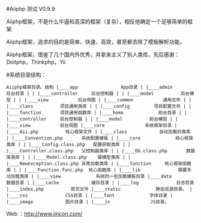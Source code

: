 #Aiiphp 测试 V0.9.9

Aiiphp框架，不是什么牛逼和高深的框架（复杂），相反他确定一个足够简单的框架.

Aiiphp框架，追求的目的是简单、快速、高效，甚至都去除了模板解析功能。

Aiiphp框架，借鉴了几个国内外优秀，并拿来主义了别人类库，先后感谢：Doitphp，Thinkphp，Yii


#系统目录结构：

`Aiiphp框架目录。结构
|____app                App目录
| |____admin            后台目录
| | |____controller     后台控制器
| | |____model          后台模型
| | |____view           后台视图
| |____common           通用文件
| | |____class          项目通用类库
| | |____config         项目配置文件
| | |____function       项目通用函数库
| |____home             前台目录
| | |____controller     前台控制器
| | |____model          前台模型
| | |____view           前台视图
|____core               系统框架目录
| |____Aii.php          核心框架文件
| |____class            自动加载的类库
| |____Convention.php       系统配置模板
| |____core             核心框架类库
| | |____Config.class.php   配置获取类库
| | |____Controller.class.php   父控制器类库
| | |____Db.class.php       数据库类库
| | |____Model.class.php    服模型类库
| | |____Newexception.class.php 异常加载类库
| |____function     核心框架函数库
| | |____Function.func.php  核心函数库
| |____lib              需要手动加载类库
| |____view             系统的一些加载模板目录
|____data               数据目录
| |____cache            缓存目录
| |____log              日志目录
|____index.php          首页文件
|____static             静态资源目录。
| |____css              CSS目录
| |____font             字体目录
| |____image            图片目录
| |____js               JS目录。
`

Web ：http://www.jincon.com/

